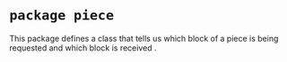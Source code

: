 # ```package piece```
This package defines a class that tells us which block of a piece is being requested and which block is received .